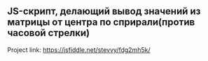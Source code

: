 ## JS-скрипт, делающий вывод значений из матрицы от центра по сприрали(против часовой стрелки)

Project link: https://jsfiddle.net/stevvy/fdg2mh5k/

